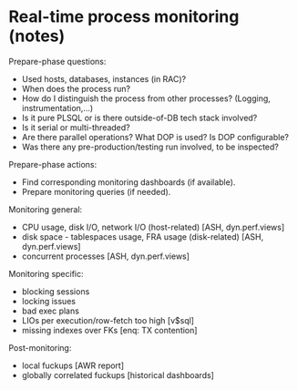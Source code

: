 # Real-time process monitoring (notes)

Prepare-phase questions:
 * Used hosts, databases, instances (in RAC)?
 * When does the process run?
 * How do I distinguish the process from other processes? (Logging, instrumentation,...)
 * Is it pure PLSQL or is there outside-of-DB tech stack involved?
 * Is it serial or multi-threaded?
 * Are there parallel operations? What DOP is used? Is DOP configurable?
 * Was there any pre-production/testing run involved, to be inspected?

Prepare-phase actions:
 * Find corresponding monitoring dashboards (if available).
 * Prepare monitoring queries (if needed).

Monitoring general:
 * CPU usage, disk I/O, network I/O (host-related) [ASH, dyn.perf.views]
 * disk space - tablespaces usage, FRA usage (disk-related) [ASH, dyn.perf.views]
 * concurrent processes [ASH, dyn.perf.views]

Monitoring specific:
 * blocking sessions
 * locking issues
 * bad exec plans
 * LIOs per execution/row-fetch too high [v$sql]
 * missing indexes over FKs [enq: TX contention]

Post-monitoring:
 * local fuckups [AWR report]
 * globally correlated fuckups [historical dashboards]
